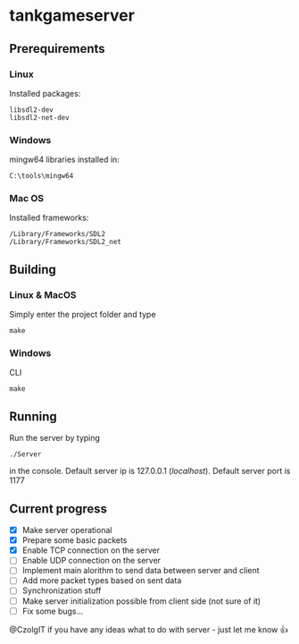 # tankgameserver


## Prerequirements

### Linux
Installed packages:
```
libsdl2-dev
libsdl2-net-dev
```
### Windows
mingw64 libraries installed in:
```
C:\tools\mingw64
```
### Mac OS
Installed frameworks:
```
/Library/Frameworks/SDL2
/Library/Frameworks/SDL2_net
```

## Building

### Linux & MacOS
Simply enter the project folder and type
```
make
```
### Windows
CLI
```
make
```
## Running
Run the server by typing
```
./Server
```
in the console.
Default server ip is 127.0.0.1 (*localhost*).
Default server port is 1177


## Current progress
- [x] Make server operational
- [x] Prepare some basic packets
- [x] Enable TCP connection on the server
- [ ] Enable UDP connection on the server
- [ ] Implement main alorithm to send data between server and client
- [ ] Add more packet types based on sent data
- [ ] Synchronization stuff
- [ ] Make server initialization possible from client side (not sure of it)
- [ ] Fix some bugs...

@CzolgIT if you have any ideas what to do with server - just let me know :+1:
